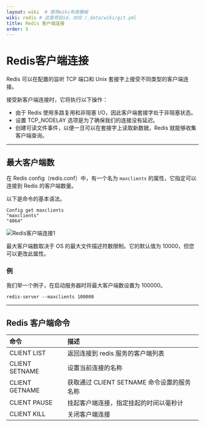 ```yaml
---
layout: wiki  # 使用wiki布局模板
wiki: redis # 这是项目id，对应 /_data/wiki/git.yml
title: Redis 客户端连接
order: 5
---
```


# Redis客户端连接

Redis 可以在配置的监听 TCP 端口和 Unix 套接字上接受不同类型的客户端连接。

接受新客户端连接时，它将执行以下操作：

- 由于 Redis 使用多路复用和非阻塞 I/O，因此客户端套接字处于非阻塞状态。
- 设置 TCP_NODELAY 选项是为了确保我们的连接没有延迟。
- 创建可读文件事件，以便一旦可以在套接字上读取新数据，Redis 就能够收集客户端查询。

------



## 最大客户端数

在 Redis config（redis.conf）中，有一个名为 `maxclients` 的属性，它指定可以连接到 Redis 的客户端数量。

以下是命令的基本语法。

```
Config get maxclients  
"maxclients"  
"4064"  
```

![Redis客户端连接1](https://cdn.jsdelivr.net/gh/yanhuo075/images-repo/upload/redis-client-connection1-1.png)

最大客户端数取决于 OS 的最大文件描述符数限制。它的默认值为 10000，但您可以更改此属性。



### 例

我们举一个例子，在启动服务器时将最大客户端数设置为 100000。

```
redis-server --maxclients 100000  
```

------



## Redis 客户端命令

| 命令           | 描述                                       |
| :------------- | :----------------------------------------- |
| CLIENT LIST    | 返回连接到 redis 服务的客户端列表          |
| CLIENT SETNAME | 设置当前连接的名称                         |
| CLIENT GETNAME | 获取通过 CLIENT SETNAME 命令设置的服务名称 |
| CLIENT PAUSE   | 挂起客户端连接，指定挂起的时间以毫秒计     |
| CLIENT KILL    | 关闭客户端连接                             |
